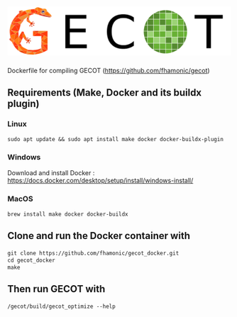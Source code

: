 # ![GECOT](misc/gecot_title.png)

Dockerfile for compiling GECOT (https://github.com/fhamonic/gecot)

## Requirements (Make, Docker and its buildx plugin)

### Linux

    sudo apt update && sudo apt install make docker docker-buildx-plugin

### Windows

Download and install Docker : https://docs.docker.com/desktop/setup/install/windows-install/

### MacOS

    brew install make docker docker-buildx

## Clone and run the Docker container with

    git clone https://github.com/fhamonic/gecot_docker.git
    cd gecot_docker
    make

## Then run GECOT with

    /gecot/build/gecot_optimize --help
